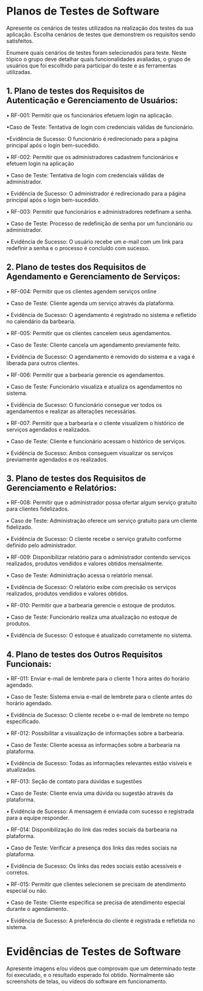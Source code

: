 # Planos de Testes de Software

Apresente os cenários de testes utilizados na realização dos testes da sua aplicação. Escolha cenários de testes que demonstrem os requisitos sendo satisfeitos.

Enumere quais cenários de testes foram selecionados para teste. Neste tópico o grupo deve detalhar quais funcionalidades avaliadas, o grupo de usuários que foi escolhido para participar do teste e as ferramentas utilizadas.


## 1. Plano de testes dos Requisitos de Autenticação e Gerenciamento de Usuários:
   
• RF-001: Permitir que os funcionários efetuem login na aplicação.

   •Caso de Teste: Tentativa de login com credenciais válidas de funcionário.

   •Evidência de Sucesso: O funcionário é redirecionado para a página principal após o login bem-sucedido.



• RF-002: Permitir que os administradores cadastrem funcionários e efetuem login na aplicação

   • Caso de Teste: Tentativa de login com credenciais válidas de administrador.

   • Evidência de Sucesso: O administrador é redirecionado para a página principal após o login bem-sucedido.



• RF-003: Permitir que funcionários e administradores redefinam a senha.

   • Caso de Teste: Processo de redefinição de senha por um funcionário ou administrador.

   • Evidência de Sucesso: O usuário recebe um e-mail com um link para redefinir a senha e o processo é concluído com sucesso.



## 2. Plano de testes dos Requisitos de Agendamento e Gerenciamento de Serviços:

   
• RF-004: Permitir que os clientes agendem serviços online

   • Caso de Teste: Cliente agenda um serviço através da plataforma.

   • Evidência de Sucesso: O agendamento é registrado no sistema e refletido no calendário da barbearia.



• RF-005: Permitir que os clientes cancelem seus agendamentos.

   • Caso de Teste: Cliente cancela um agendamento previamente feito.

   • Evidência de Sucesso: O agendamento é removido do sistema e a vaga é liberada para outros clientes.



• RF-006: Permitir que a barbearia gerencie os agendamentos.

   • Caso de Teste: Funcionário visualiza e atualiza os agendamentos no sistema.

   • Evidência de Sucesso: O funcionário consegue ver todos os agendamentos e realizar as alterações necessárias.



• RF-007: Permitir que a barbearia e o cliente visualizem o histórico de serviços agendados e realizados.

   • Caso de Teste: Cliente e funcionário acessam o histórico de serviços.

   • Evidência de Sucesso: Ambos conseguem visualizar os serviços previamente agendados e os realizados.



## 3. Plano de testes dos Requisitos de Gerenciamento e Relatórios:
   
   
• RF-008: Permitir que o administrador possa ofertar algum serviço gratuito para clientes fidelizados.

   • Caso de Teste: Administração oferece um serviço gratuito para um cliente fidelizado.

   • Evidência de Sucesso: O cliente recebe o serviço gratuito conforme definido pelo administrador.



• RF-009: Disponibilizar relatório para o administrador contendo serviços realizados, produtos vendidos e valores obtidos mensalmente.

   • Caso de Teste: Administração acessa o relatório mensal.

   • Evidência de Sucesso: O relatório exibe com precisão os serviços realizados, produtos vendidos e valores obtidos.



• RF-010: Permitir que a barbearia gerencie o estoque de produtos.

   • Caso de Teste: Funcionário realiza uma atualização no estoque de produtos.

   • Evidência de Sucesso: O estoque é atualizado corretamente no sistema.



## 4. Plano de testes dos Outros Requisitos Funcionais:

   
• RF-011: Enviar e-mail de lembrete para o cliente 1 hora antes do horário agendado.

   •  Caso de Teste: Sistema envia e-mail de lembrete para o cliente antes do horário agendado.

   • Evidência de Sucesso: O cliente recebe o e-mail de lembrete no tempo especificado.



• RF-012: Possibilitar a visualização de informações sobre a barbearia.

   • Caso de Teste: Cliente acessa as informações sobre a barbearia na plataforma.

   • Evidência de Sucesso: Todas as informações relevantes estão visíveis e atualizadas.



• RF-013: Seção de contato para dúvidas e sugestões

   • Caso de Teste: Cliente envia uma dúvida ou sugestão através da plataforma.

   • Evidência de Sucesso: A mensagem é enviada com sucesso e registrada para a equipe responder.



• RF-014: Disponibilização do link das redes sociais da barbearia na plataforma.

   • Caso de Teste: Verificar a presença dos links das redes sociais na plataforma.

   • Evidência de Sucesso: Os links das redes sociais estão acessíveis e corretos.



• RF-015: Permitir que clientes selecionem se precisam de atendimento especial ou não.

   • Caso de Teste: Cliente especifica se precisa de atendimento especial durante o agendamento.

   • Evidência de Sucesso: A preferência do cliente é registrada e refletida no sistema.


 
# Evidências de Testes de Software

Apresente imagens e/ou vídeos que comprovam que um determinado teste foi executado, e o resultado esperado foi obtido. Normalmente são screenshots de telas, ou vídeos do software em funcionamento.
